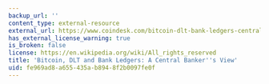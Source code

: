```yaml
---
backup_url: ''
content_type: external-resource
external_url: https://www.coindesk.com/bitcoin-dlt-bank-ledgers-central-bankers-view
has_external_license_warning: true
is_broken: false
license: https://en.wikipedia.org/wiki/All_rights_reserved
title: 'Bitcoin, DLT and Bank Ledgers: A Central Banker''s View'
uid: fe969ad8-a655-435a-b894-8f2b0097fe0f
---
```

